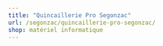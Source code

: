 ```yaml
---
title: "Quincaillerie Pro Segonzac"
url: /segonzac/quincaillerie-pro-segonzac/
shop: matériel informatique
---
```

